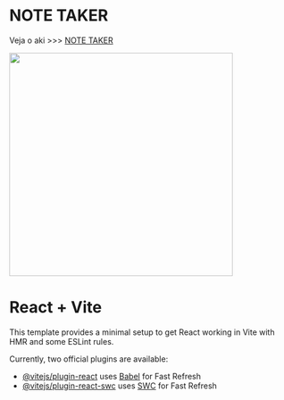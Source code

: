 # NOTE TAKER

Veja o aki >>> <a href="https://note-taker-drab.vercel.app/">NOTE TAKER</a> 

<img src="https://i.pinimg.com/originals/b9/35/bd/b935bdac224ed352febf859cad7a1f14.jpg" height="400px"  />


# React + Vite

This template provides a minimal setup to get React working in Vite with HMR and some ESLint rules.

Currently, two official plugins are available:

- [@vitejs/plugin-react](https://github.com/vitejs/vite-plugin-react/blob/main/packages/plugin-react/README.md) uses [Babel](https://babeljs.io/) for Fast Refresh
- [@vitejs/plugin-react-swc](https://github.com/vitejs/vite-plugin-react-swc) uses [SWC](https://swc.rs/) for Fast Refresh
